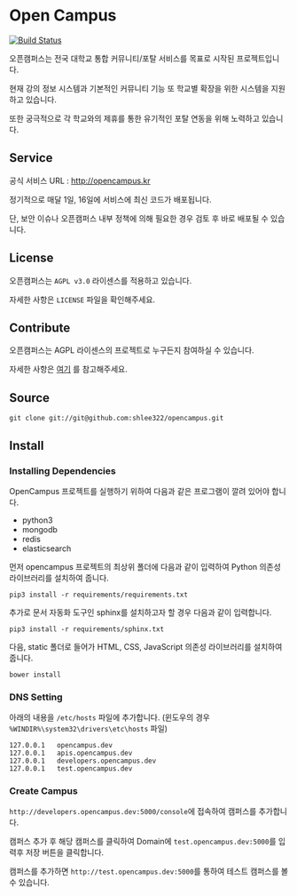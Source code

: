 Open Campus
====================

[![Build Status](https://travis-ci.org/shlee322/opencampus.svg)](https://travis-ci.org/shlee322/opencampus)

오픈캠퍼스는 전국 대학교 통합 커뮤니티/포탈 서비스를 목표로 
시작된 프로젝트입니다.

현재 강의 정보 시스템과 기본적인 커뮤니티 기능 또 학교별 확장을 위한
시스템을 지원하고 있습니다.

또한 궁극적으로 각 학교와의 제휴를 통한 유기적인 포탈 연동을 위해 노력하고 있습니다.


## Service

공식 서비스 URL : http://opencampus.kr

정기적으로 매달 1일, 16일에 서비스에 최신 코드가 배포됩니다.

단, 보안 이슈나 오픈캠퍼스 내부 정책에 의해 필요한 경우
검토 후 바로 배포될 수 있습니다.


## License

오픈캠퍼스는 `AGPL v3.0` 라이센스를 적용하고 있습니다.

자세한 사항은 `LICENSE` 파일을 확인해주세요.


## Contribute

오픈캠퍼스는 AGPL 라이센스의 프로젝트로 누구든지 참여하실 수 있습니다.

자세한 사항은 [여기](https://developers.opencampus.kr/contribute.html) 를
참고해주세요.


## Source

```
git clone git://git@github.com:shlee322/opencampus.git
```



## Install

### Installing Dependencies

OpenCampus 프로젝트를 실행하기 위하여 다음과 같은 프로그램이 깔려 있어야 합니다.

+ python3
+ mongodb
+ redis
+ elasticsearch

먼저 opencampus 프로젝트의 최상위 폴더에 다음과 같이 입력하여 Python 의존성 라이브러리를 설치하여 줍니다.

```
pip3 install -r requirements/requirements.txt
```

추가로 문서 자동화 도구인 sphinx를 설치하고자 할 경우 다음과 같이 입력합니다.

```
pip3 install -r requirements/sphinx.txt
```

다음, static 폴더로 들어가 HTML, CSS, JavaScript 의존성 라이브러리를 설치하여 줍니다.

```
bower install
```

### DNS Setting

아래의 내용을 `/etc/hosts` 파일에 추가합니다. (윈도우의 경우 `%WINDIR%\system32\drivers\etc\hosts` 파일)

```
127.0.0.1   opencampus.dev
127.0.0.1   apis.opencampus.dev
127.0.0.1   developers.opencampus.dev
127.0.0.1   test.opencampus.dev
```

### Create Campus

`http://developers.opencampus.dev:5000/console`에 접속하여 캠퍼스를 추가합니다.

캠퍼스 추가 후 해당 캠퍼스를 클릭하여 Domain에 `test.opencampus.dev:5000`를 입력후 저장 버튼을 클릭합니다.

캠퍼스를 추가하면 `http://test.opencampus.dev:5000`를 통하여 테스트 캠퍼스를 볼 수 있습니다.
